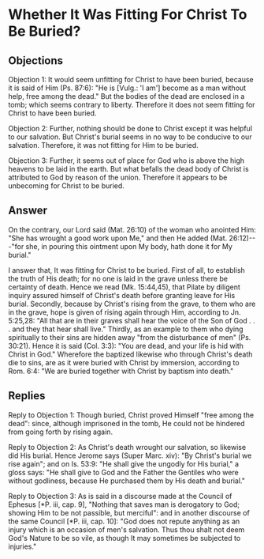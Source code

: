 # Whether It Was Fitting For Christ To Be Buried?

## Objections

Objection 1: It would seem unfitting for Christ to have been buried, because it is said of Him (Ps. 87:6): "He is [Vulg.: 'I am'] become as a man without help, free among the dead." But the bodies of the dead are enclosed in a tomb; which seems contrary to liberty. Therefore it does not seem fitting for Christ to have been buried.

Objection 2: Further, nothing should be done to Christ except it was helpful to our salvation. But Christ's burial seems in no way to be conducive to our salvation. Therefore, it was not fitting for Him to be buried.

Objection 3: Further, it seems out of place for God who is above the high heavens to be laid in the earth. But what befalls the dead body of Christ is attributed to God by reason of the union. Therefore it appears to be unbecoming for Christ to be buried.

## Answer

On the contrary, our Lord said (Mat. 26:10) of the woman who anointed Him: "She has wrought a good work upon Me," and then He added (Mat. 26:12)---"for she, in pouring this ointment upon My body, hath done it for My burial."

I answer that, It was fitting for Christ to be buried. First of all, to establish the truth of His death; for no one is laid in the grave unless there be certainty of death. Hence we read (Mk. 15:44,45), that Pilate by diligent inquiry assured himself of Christ's death before granting leave for His burial. Secondly, because by Christ's rising from the grave, to them who are in the grave, hope is given of rising again through Him, according to Jn. 5:25,28: "All that are in their graves shall hear the voice of the Son of God . . . and they that hear shall live." Thirdly, as an example to them who dying spiritually to their sins are hidden away "from the disturbance of men" (Ps. 30:21). Hence it is said (Col. 3:3): "You are dead, and your life is hid with Christ in God." Wherefore the baptized likewise who through Christ's death die to sins, are as it were buried with Christ by immersion, according to Rom. 6:4: "We are buried together with Christ by baptism into death."

## Replies

Reply to Objection 1: Though buried, Christ proved Himself "free among the dead": since, although imprisoned in the tomb, He could not be hindered from going forth by rising again.

Reply to Objection 2: As Christ's death wrought our salvation, so likewise did His burial. Hence Jerome says (Super Marc. xiv): "By Christ's burial we rise again"; and on Is. 53:9: "He shall give the ungodly for His burial," a gloss says: "He shall give to God and the Father the Gentiles who were without godliness, because He purchased them by His death and burial."

Reply to Objection 3: As is said in a discourse made at the Council of Ephesus [*P. iii, cap. 9], "Nothing that saves man is derogatory to God; showing Him to be not passible, but merciful": and in another discourse of the same Council [*P. iii, cap. 10]: "God does not repute anything as an injury which is an occasion of men's salvation. Thus thou shalt not deem God's Nature to be so vile, as though It may sometimes be subjected to injuries."